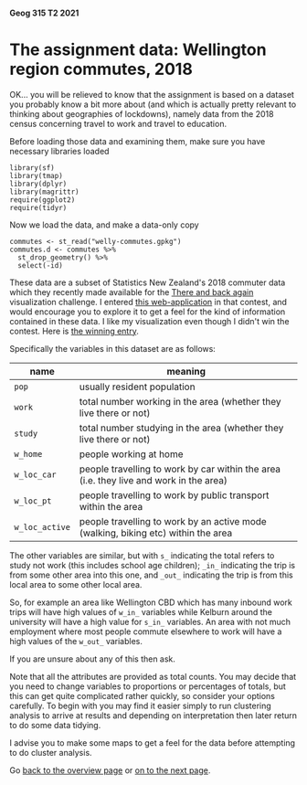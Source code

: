 #### Geog 315 T2 2021
# The assignment data: Wellington region commutes, 2018
OK... you will be relieved to know that the assignment is based on a dataset you probably know a bit more about (and which is actually pretty relevant to thinking about geographies of lockdowns), namely data from the 2018 census concerning travel to work and travel to education.

Before loading those data and examining them, make sure you have necessary libraries loaded

```{r}
library(sf)
library(tmap)
library(dplyr)
library(magrittr)
require(ggplot2)
require(tidyr)
```

Now we load the data, and make a data-only copy

```{r}
commutes <- st_read("welly-commutes.gpkg")
commutes.d <- commutes %>%
  st_drop_geometry() %>%
  select(-id)
```

These data are a subset of Statistics New Zealand's 2018 commuter data which they recently made available for the [There and back again](https://www.stats.govt.nz/2018-census/there-and-back-again-data-visualisation-competition) visualization challenge. I entered [this web-application](https://dosull.github.io/commute-viewer/commute-viewer-app/) in that contest, and would encourage you to explore it to get a feel for the kind of information contained in these data. I like my visualization even though I didn't win the contest. Here is [the winning entry](https://commuter.waka.app/).

Specifically the variables in this dataset are as follows:

name | meaning
-- | --
`pop` | usually resident population
`work` | total number working in the area (whether they live there or not)
`study` | total number studying in the area (whether they live there or not)
`w_home` | people working at home
`w_loc_car` | people travelling to work by car within the area (i.e. they live and work in the area)
`w_loc_pt` | people travelling to work by public transport within the area
`w_loc_active` | people travelling to work by an active mode (walking, biking etc) within the area

The other variables are similar, but with `s_` indicating the total refers to study not work (this includes school age children); `_in_` indicating the trip is from some other area into this one, and `_out_` indicating the trip is from this local area to some other local area.

So, for example an area like Wellington CBD which has many inbound work trips will have high values of `w_in_` variables while Kelburn around the university will have a high value for `s_in_` variables. An area with not much employment where most people commute elsewhere to work will have a high values of the `w_out_` variables.

If you are unsure about any of this then ask.

Note that all the attributes are provided as total counts. You may decide that you need to change variables to proportions or percentages of totals, but this can get quite complicated rather quickly, so consider your options carefully. To begin with you may find it easier simply to run clustering analysis to arrive at results and depending on interpretation then later return to do some data tidying.

I advise you to make some maps to get a feel for the data before attempting to do cluster analysis.

Go [back to the overview page](README.md) or [on to the next page](clustering-analysis-04-assignment.md).
